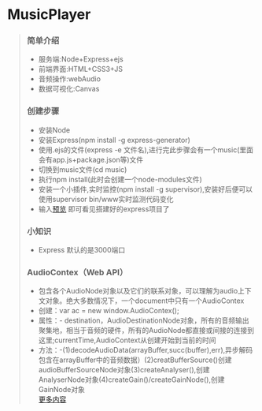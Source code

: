 # MusicPlayer
>### 简单介绍
>- 服务端:Node+Express+ejs
>- 前端界面:HTML+CSS3+JS
>- 音频操作:webAudio
>- 数据可视化:Canvas
>### 创建步骤
>- 安装Node
>- 安装Express(npm install -g express-generator)
>- 使用.ejs的文件(express -e 文件名),进行完此步骤会有一个music(里面会有app.js+package.json等)文件
>- 切换到music文件(cd music)
>- 执行npm install(此时会创建一个node-modules文件)
>- 安装一个小插件,实时监控(npm install -g supervisor),安装好后便可以使用supervisor bin/www实时监测代码变化
>- 输入[预览](http://127.0.0.1:3000/) 即可看见搭建好的express项目了
>### 小知识
>- Express 默认的是3000端口
>### AudioContex（Web API）
>- 包含各个AudioNode对象以及它们的联系对象，可以理解为audio上下文对象。绝大多数情况下，一个document中只有一个AudioContex
>- 创建：var ac = new window.AudioContex();
>- 属性：- destination，AudioDestinationNode对象，所有的音频输出聚集地，相当于音频的硬件，所有的AudioNode都直接或间接的连接到这里;currentTime,AudioContext从创建开始到当前的时间
>- 方法：-(1)decodeAudioData(arrayBuffer,succ(buffer),err),异步解码包含在arrayBuffer中的音频数据）(2)creatBufferSource()创建audioBufferSourceNode对象(3)createAnalyser(),创建AnalyserNode对象(4)createGain()/createGainNode(),创建GainNode对象<br/>
> [更多内容](https://developer.mozilla.org/zh-CN/docs/Web/API/AudioContext)

          
